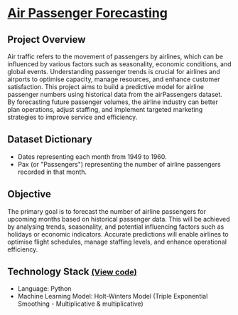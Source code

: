 # [Air Passenger Forecasting](../c.%20Jupyter%20Notebooks/Air%20Passenger.ipynb)

## Project Overview
Air traffic refers to the movement of passengers by airlines, which can be influenced by various factors such as 
seasonality, economic conditions, and global events. Understanding passenger trends is crucial for airlines and 
airports to optimise capacity, manage resources, and enhance customer satisfaction. This project aims to build a 
predictive model for airline passenger numbers using historical data from the airPassengers dataset. By forecasting 
future passenger volumes, the airline industry can better plan operations, adjust staffing, and implement targeted 
marketing strategies to improve service and efficiency.

## Dataset Dictionary
- Dates representing each month from 1949 to 1960.
- Pax (or "Passengers") representing the number of airline passengers recorded in that month.

## Objective
The primary goal is to forecast the number of airline passengers for upcoming months based on historical passenger data. 
This will be achieved by analysing trends, seasonality, and potential influencing factors such as holidays or economic 
indicators. Accurate predictions will enable airlines to optimise flight schedules, manage staffing levels, and enhance
operational efficiency.

## Technology Stack <small> [(View code)](../c.%20Jupyter%20Notebooks/Air%20Passenger.ipynb)</small>
- Language: Python
- Machine Learning Model: Holt-Winters Model (Triple Exponential Smoothing - Multiplicative & multiplicative)
